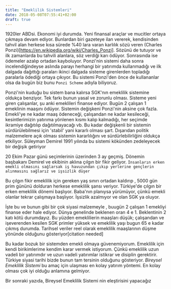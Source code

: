```yaml
---
title: "Emeklilik Sistemleri"
date: 2018-05-08T07:55:41+02:00
draft: true
---
```



1920ler ABDsi. Ekonomi iyi durumda. Yeni finansal araçlar ve mucitler ortaya çıkmaya devam ediyor. Bunlardan biri gazeteye ilan vererek, kendisinden tahvil alan herkese kısa sürede %40 lara varan karlılık sözü veren (Charles Ponzi)[https://en.wikipedia.org/wiki/Charles_Ponzi]. Sözünü de tutuyor ve ilk zamanlarda bu tahvili alanlara, söz verdiği karı ödüyor. Sonrasında ise ödemeler azalıp ortadan kayboluyor. Ponzi'nin sistemi daha sonra incelendiğindeyse aslında parayı herhangi bir yatırımda kullanmadığı ve ilk dalgada dağıttığı paraları ikinci dalgada sisteme girenlerden topladığı paralarla ödediği ortaya çıkıyor. Bu sistemi Ponzi'den önce de kullananlar olsa da bugün biz bunu `Ponzi Scheme` adıyla biliyoruz.

Ponzi'nin kuduğu bu sistem bana kalırsa SGK'nın emeklilik sistemine oldukça benziyor. Tek farkı bunun yasal ve zorunlu olması. Sisteme yeni giren çalışanlar, şu anki emeklileri finanse ediyor. Bugün 2 çalışan 1 emeklinin maaşını ödüyor. Sistemin değişkeni Ponzi'nin aksine çok fazla. Emekli'ye ne kadar maaş ödeneceği, çalışandan ne kadar kesileceği, kesintlerimizin yatırıma yönlenen kısmı kalıp kalmadığı, her seçimde ikramiye dağıtılıp dağıtılmayacağı vb. Bu kadar değişkenli bir sistemin sürdürülebilmesi için 'stabil' yani kararlı olması şart. Dışarıdan politik malzemelere açık olması sistemin kararlılığını ve sürdürlebilirliğini oldukça etkiliyor.
Süleyman Demirel 1991 yılında bu sistemi kökünden zedeleyecek bir değişik getiriyor

20 Ekim Pazar günü seçimlerinin üzerinden 3 ay geçmiş. Dönemin başbakanı Demirel ve ekibinin aklına çılgın bir fikir geliyor.
`İnsanların erken emekli olmasını sağlarsak iş havuzundan çıkıp yerlerine gençlerin alınmasını sağlarız ve işsizlik düşer`

Bu çılgın fikir emeklilik için gereken yaş sınırı ortadan kaldırıp , 5000 gün prim gününü dolduran herkese emeklilik şansı veriyor.
Türkiye'de çılgın bir erken emeklilik dönemi başlıyor. Baba'nın planıysa yürümüyor, çünkü emekli olanlar tekrar çalışmaya başlıyor.
İşsizlik azalmıyor ve  olan SGK ya oluyor.

İşte bu ve bunun gibi bir çok siyasi malzemeyle , buugün 2 çalışan 1 emekliyi finanse eder hale ediyor. Dünya genelinde beklenen oran 4 e 1. Beklentinin 2 katı kötü durumdayız. Bu yüzden emeklilierin maaşları düşük; çalışandan ve işeverenden kesilen SGK primler yüksek ve emeklilik yaşı bugun 65 e kadar çıkmış durumda.
Tarihsel veriler reel olarak emeklilik maaşlarının düşme yönünde olduğunu gösteriyor[citation needed]

Bu kadar bozuk bir sistemden emekli olmaya güvenemiyorum. Emeklilik için kendi birikimlerime kendim karar vermek istiyorum. Çünkü emeklilik uzun vadeli bir yatırımdır ve uzun vadeli yatırımlar istikrar ve disiplin gerektirir. Türkiye siyasi tarihi bizde bunun tam tersinin olduğunu gösteriyor. *Bireysel Emeklilik Sistemi* bu amaç için ulaşması en kolay yatırım yöntemi. En kolay olması çok iyi olduğu anlamına gelmiyor.

Bir sonraki yazıda, Bireysel Emeklilik Sistemi nin eleştirisini yapacağız
